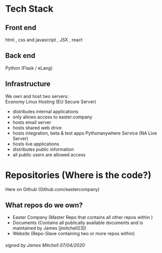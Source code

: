 # Tech Stack
## Front end
html , css and javascript , JSX , react 
## Back end 
Python (Flask / eLang)
## Infrastructure
We own and host two servers:<br/>
Economy Linux Hosting (EU Secure Server)
* distributes internal applications
* only allows access to easter.company
* hosts email server
* hosts shared web drive
* hosts integration, beta & test apps
Pythonanywhere Service (NA Live Server)
* hosts live applications
* distributes public information
* all public users are allowed access
# Repositories (Where is the code?)
Here on Github (Github.com/eastercompany)
## What repos do we own?
* Easter Company 
   (Master Repo that contains all other repos within )
* Documents 
   (Contains all publically available documents and is maintained by James [jmitchell23])
* Website
   (Repo-Slave containing two or more repos within)
###### signed by James Mitchell 07/04/2020

   
